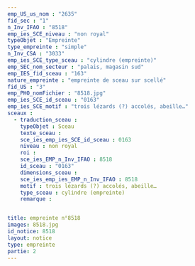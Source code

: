 ```yaml
---
emp_US_us_nom : "2635"
fid_sec : "1"
n_Inv_IFAO : "8518"
emp_ies_SCE_niveau : "non royal"
typeObjet : "Empreinte"
type_empreinte : "simple"
n_Inv_CSA : "3033"
emp_ies_SCE_type_sceau : "cylindre (empreinte)"
emp_SEC_nom_secteur : "palais, magasin sud"
emp_IES_fid_sceau : "163"
nature_empreinte : "empreinte de sceau sur scellé"
fid_US : "3"
emp_PHO_nomFichier : "8518.jpg"
emp_ies_SCE_id_sceau : "0163"
emp_ies_SCE_motif : "trois lézards (?) accolés, abeille…"
sceaux :
  - traduction_sceau : 
    typeObjet : Sceau
    texte_sceau : 
    sce_ies_emp_ies_SCE_id_sceau : 0163
    niveau : non royal
    roi : 
    sce_ies_EMP_n_Inv_IFAO : 8518
    id_sceau : "0163"
    dimensions_sceau : 
    sce_ies_emp_ies_EMP_n_Inv_IFAO : 8518
    motif : trois lézards (?) accolés, abeille…
    type_sceau : cylindre (empreinte)
    remarque : 


title: empreinte n°8518
images: 8518.jpg
id_notice: 8518
layout: notice
type: empreinte
partie: 2
---
```

